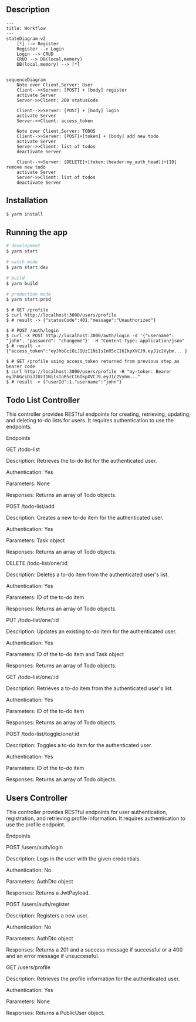 ## Description


```mermaid
---
title: Workflow
---
stateDiagram-v2
    [*] --> Register
    Register --> Login
    Login --> CRUD
    CRUD --> DB(local,memory)
    DB(local,memory) --> [*]
    
```

```mermaid
sequenceDiagram
    Note over Client,Server: User
    Client-->>Server: [POST] + [body] register
    activate Server
    Server->>Client: 200 statusCode

    Client-->>Server: [POST] + [body] login
    activate Server
    Server->>Client: access_token
    
    Note over Client,Server: TODOS
    Client-->>Server: [POST]+[token] + [body] add new todo
    activate Server
    Server->>Client: list of todos
    deactivate Server
    
    Client-->>Server: [DELETE]+[token:(header:my_auth_head)]+[ID] remove new todo
    activate Server
    Server->>Client: list of todos
    deactivate Server

```

## Installation

```bash
$ yarn install
```

## Running the app

```bash
# development
$ yarn start

# watch mode
$ yarn start:dev

# build
$ yarn build

# production mode
$ yarn start:prod
```

```curl
$ # GET /profile
$ curl http://localhost:3000/users/profile
$ # result -> {"statusCode":401,"message":"Unauthorized"}

$ # POST /auth/login
$ curl -X POST http://localhost:3000/auth/login -d '{"username": "john", "password": "changeme"}' -H "Content-Type: application/json"
$ # result -> {"access_token":"eyJhbGciOiJIUzI1NiIsInR5cCI6IkpXVCJ9.eyJ1c2Vybm... }

$ # GET /profile using access_token returned from previous step as bearer code
$ curl http://localhost:3000/users/profile -H "my-token: Bearer eyJhbGciOiJIUzI1NiIsInR5cCI6IkpXVCJ9.eyJ1c2Vybm..."
$ # result -> {"userId":1,"username":"john"}
```
## Todo List Controller

This controller provides RESTful endpoints for creating, retrieving, updating, and deleting to-do lists for users. It requires authentication to use the endpoints.

Endpoints

GET /todo-list

Description: Retrieves the to-do list for the authenticated user.

Authentication: Yes

Parameters: None

Responses: Returns an array of Todo objects.

POST /todo-list/add

Description: Creates a new to-do item for the authenticated user.

Authentication: Yes

Parameters: Task object

Responses: Returns an array of Todo objects.

DELETE /todo-list/one/:id

Description: Deletes a to-do item from the authenticated user's list.

Authentication: Yes

Parameters: ID of the to-do item

Responses: Returns an array of Todo objects.

PUT /todo-list/one/:id

Description: Updates an existing to-do item for the authenticated user.

Authentication: Yes

Parameters: ID of the to-do item and Task object

Responses: Returns an array of Todo objects.

GET /todo-list/one/:id

Description: Retrieves a to-do item from the authenticated user's list.

Authentication: Yes

Parameters: ID of the to-do item

Responses: Returns an array of Todo objects.

POST /todo-list/toggle/one/:id

Description: Toggles a to-do item for the authenticated user.

Authentication: Yes

Parameters: ID of the to-do item

Responses: Returns an array of Todo objects.

## Users Controller

This controller provides RESTful endpoints for user authentication, registration, and retrieving profile information. It requires authentication to use the profile endpoint.

Endpoints

POST /users/auth/login

Description: Logs in the user with the given credentials.

Authentication: No

Parameters: AuthDto object

Responses: Returns a JwtPayload.

POST /users/auth/register

Description: Registers a new user.

Authentication: No

Parameters: AuthDto object

Responses: Returns a 201 and a success message if successful or a 400 and an error message if unsuccessful.

GET /users/profile

Description: Retrieves the profile information for the authenticated user.

Authentication: Yes

Parameters: None

Responses: Returns a PublicUser object.